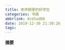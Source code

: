 ```yaml
---
title: 老师眼里的好学生
categories: 书斋
abbrlink: 8ce5ad08
date: 2019-12-30 21:30:26
tags:
---
```

**摘要**
>

<!--more-->
